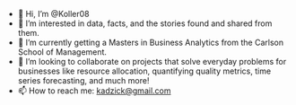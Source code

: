 - 👋 Hi, I’m @Koller08
- 👀 I’m interested in data, facts, and the stories found and shared from them.  
- 🌱 I’m currently getting a Masters in Business Analytics from the Carlson School of Management.
- 💞️ I’m looking to collaborate on projects that solve everyday problems for businesses like resource allocation, quantifying quality metrics, time series forecasting, and much more!  
- 📫 How to reach me: kadzick@gmail.com

<!---
Koller08/Koller08 is a ✨ special ✨ repository because its `README.md` (this file) appears on your GitHub profile.
You can click the Preview link to take a look at your changes.
--->
